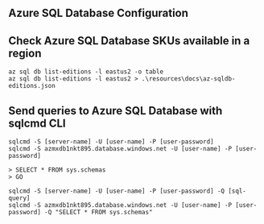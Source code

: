 Azure SQL Database Configuration
--------------------------------

## Check Azure SQL Database SKUs available in a region

```
az sql db list-editions -l eastus2 -o table
az sql db list-editions -l eastus2 > .\resources\docs\az-sqldb-editions.json
```

## Send queries to Azure SQL Database with sqlcmd CLI

```
sqlcmd -S [server-name] -U [user-name] -P [user-password]
sqlcmd -S azmxdb1nkt895.database.windows.net -U [user-name] -P [user-password]

> SELECT * FROM sys.schemas
> GO

sqlcmd -S [server-name] -U [user-name] -P [user-password] -Q [sql-query]
sqlcmd -S azmxdb1nkt895.database.windows.net -U [user-name] -P [user-password] -Q "SELECT * FROM sys.schemas"
```